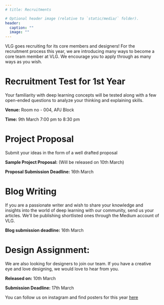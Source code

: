 ```yaml
---
# title: Recruitments

# Optional header image (relative to `static/media/` folder).
header:
  caption: ""
  image: ""
---
```


VLG goes recruiting for its core members and designers! For the recruitment process this year, we are introducing many ways to become a core team member at VLG. We encourage you to apply through as many ways as you wish.

# Recruitment Test for 1st Year

Your familiarity with deep learning concepts will be tested along with a few open-ended questions to analyze your thinking and explaining skills.
  
**Venue:** Room no - 004, APJ Block

**Time:** 9th March 7:00 pm to 8:30 pm
 


# Project Proposal

Submit your ideas in the form of a well drafted proposal
  
**Sample Project Proposal:** (Will be released on 10th March)

**Proposal Submission Deadline:** 16th March

# Blog Writing
If you are a passionate writer and wish to share your knowledge and insights into the world of deep learning with our community, send us your articles. We'll be publishing shortlisted ones through the Medium account of VLG. 

**Blog submission deadline:** 16th March
 
# Design Assignment:
We are also looking for designers to join our team. If you have a creative eye and love designing, we would love to hear from you.

**Released on:** 10th March

**Submission Deadline:** 17th March

You can follow us on instagram and find posters for this year [here](https://www.instagram.com/p/Cpia28Ov6g_/)